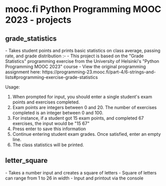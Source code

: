 # mooc.fi Python Programming MOOC 2023 - projects

<h2>grade_statistics</h2>
  - Takes student points and prints basic statistics on class average, passing rate, and grade distribution :-
  - This project is based on the "Grade Statistics" programming exercise from the University of Helsinki's "Python Programming MOOC 2023" course  
  - View the original programming assignment here: https://programming-23.mooc.fi/part-4/6-strings-and-lists#programming-exercise-grade-statistics  
  
  Usage:
  1. When prompted for input, you should enter a single student's exam points and exercises completed.
  2. Exam points are integers between 0 and 20. The number of exercises completed is an integer between 0 and 100.
  3. For instance, if a student got 15 exam points, and completed 67 exercises, the input would be "15 67"
  4. Press enter to save this information
  5. Continue entering student exam grades. Once satisfied, enter an empty line.
  6. The class statistics will be printed.

<h2>letter_square</h2>
  - Takes a number input and creates a square of letters  
  - Square of letters can range from 1 to 26 in width  
  - Input and printout via the console  
